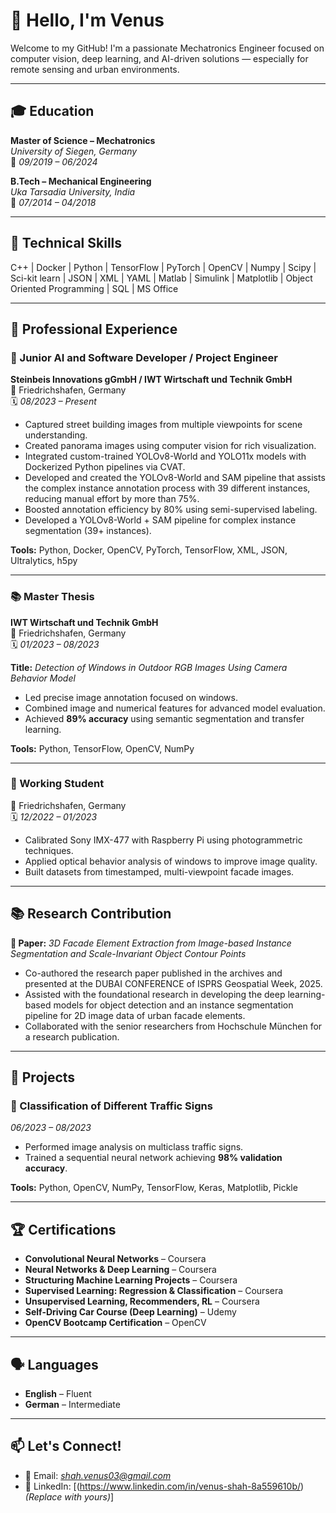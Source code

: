 # 👋 Hello, I'm Venus

Welcome to my GitHub! I'm a passionate Mechatronics Engineer focused on computer vision, deep learning, and AI-driven solutions — especially for remote sensing and urban environments. 

---

## 🎓 Education

**Master of Science – Mechatronics**  
*University of Siegen, Germany*  
📍 *09/2019 – 06/2024*

**B.Tech – Mechanical Engineering**  
*Uka Tarsadia University, India*  
📍 *07/2014 – 04/2018*

---

## 🧠 Technical Skills

C++ | Docker | Python | TensorFlow | PyTorch | OpenCV | Numpy | Scipy | Sci-kit learn | JSON | XML | YAML | Matlab | Simulink | Matplotlib | Object Oriented Programming | SQL | MS Office

---

## 💼 Professional Experience

### 🔹 Junior AI and Software Developer  / Project Engineer  
**Steinbeis Innovations gGmbH / IWT Wirtschaft und Technik GmbH**  
📍 Friedrichshafen, Germany  
🗓️ *08/2023 – Present*

- Captured street building images from multiple viewpoints for scene understanding.
- Created panorama images using computer vision for rich visualization.
- Integrated custom-trained YOLOv8-World and YOLO11x models with Dockerized Python pipelines via CVAT.
- Developed and created the YOLOv8-World and SAM pipeline that assists the complex instance annotation process with 39 different instances, reducing manual effort by more than 75%.
- Boosted annotation efficiency by 80% using semi-supervised labeling.
- Developed a YOLOv8-World + SAM pipeline for complex instance segmentation (39+ instances).

**Tools:** Python, Docker, OpenCV, PyTorch, TensorFlow, XML, JSON, Ultralytics, h5py

---

### 📚 Master Thesis  
**IWT Wirtschaft und Technik GmbH**  
📍 Friedrichshafen, Germany  
🗓️ *01/2023 – 08/2023*

**Title:** *Detection of Windows in Outdoor RGB Images Using Camera Behavior Model*

- Led precise image annotation focused on windows.
- Combined image and numerical features for advanced model evaluation.
- Achieved **89% accuracy** using semantic segmentation and transfer learning.

**Tools:** Python, TensorFlow, OpenCV, NumPy

---

### 🔧 Working Student  
📍 Friedrichshafen, Germany  
🗓️ *12/2022 – 01/2023*

- Calibrated Sony IMX-477 with Raspberry Pi using photogrammetric techniques.
- Applied optical behavior analysis of windows to improve image quality.
- Built datasets from timestamped, multi-viewpoint facade images.

---

## 📚 Research Contribution

**📌 Paper:** *3D Facade Element Extraction from Image-based Instance Segmentation and Scale-Invariant Object Contour Points*  
- Co-authored the research paper published in the archives and presented at the DUBAI CONFERENCE of ISPRS Geospatial Week, 2025.
- Assisted with the foundational research in developing the deep learning-based models for object detection and an instance segmentation pipeline for 2D image data of urban facade elements.
- Collaborated with the senior researchers from Hochschule München for a research publication.

---

## 🧪 Projects

### 🔸 Classification of Different Traffic Signs  
*06/2023 – 08/2023*
- Performed image analysis on multiclass traffic signs.
- Trained a sequential neural network achieving **98% validation accuracy**.

**Tools:** Python, OpenCV, NumPy, TensorFlow, Keras, Matplotlib, Pickle

---

## 🏆 Certifications

- **Convolutional Neural Networks** – Coursera  
- **Neural Networks & Deep Learning** – Coursera  
- **Structuring Machine Learning Projects** – Coursera  
- **Supervised Learning: Regression & Classification** – Coursera  
- **Unsupervised Learning, Recommenders, RL** – Coursera  
- **Self-Driving Car Course (Deep Learning)** – Udemy  
- **OpenCV Bootcamp Certification** – OpenCV

---

## 🗣️ Languages

- **English** – Fluent  
- **German** – Intermediate

---

## 📫 Let's Connect!

- 📧 Email: *shah.venus03@gmail.com*  
- 🔗 LinkedIn: [(https://www.linkedin.com/in/venus-shah-8a559610b/)  *(Replace with yours)*] 


